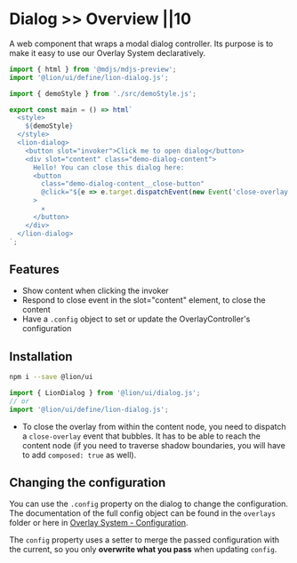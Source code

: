 # Dialog >> Overview ||10

A web component that wraps a modal dialog controller.
Its purpose is to make it easy to use our Overlay System declaratively.

```js script
import { html } from '@mdjs/mdjs-preview';
import '@lion/ui/define/lion-dialog.js';

import { demoStyle } from './src/demoStyle.js';
```

```js preview-story
export const main = () => html`
  <style>
    ${demoStyle}
  </style>
  <lion-dialog>
    <button slot="invoker">Click me to open dialog</button>
    <div slot="content" class="demo-dialog-content">
      Hello! You can close this dialog here:
      <button
        class="demo-dialog-content__close-button"
        @click="${e => e.target.dispatchEvent(new Event('close-overlay', { bubbles: true }))}"
      >
        ⨯
      </button>
    </div>
  </lion-dialog>
`;
```

## Features

- Show content when clicking the invoker
- Respond to close event in the slot="content" element, to close the content
- Have a `.config` object to set or update the OverlayController's configuration

## Installation

```bash
npm i --save @lion/ui
```

```js
import { LionDialog } from '@lion/ui/dialog.js';
// or
import '@lion/ui/define/lion-dialog.js';
```

- To close the overlay from within the content node, you need to dispatch a `close-overlay` event that bubbles.
  It has to be able to reach the content node (if you need to traverse shadow boundaries, you will have to add `composed: true` as well).

## Changing the configuration

You can use the `.config` property on the dialog to change the configuration.
The documentation of the full config object can be found in the `overlays` folder or here in [Overlay System - Configuration](../../fundamentals/systems/overlays/configuration.md).

The `config` property uses a setter to merge the passed configuration with the current, so you only **overwrite what you pass** when updating `config`.
